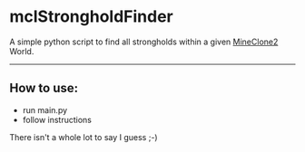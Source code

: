 # mclStrongholdFinder

A simple python script to find all strongholds within a given [MineClone2][Mineclone2URL] World.

[Mineclone2URL]:https://git.minetest.land/MineClone2/MineClone2
----

## How to use:
- run main.py
- follow instructions

There isn't a whole lot to say I guess ;-)
